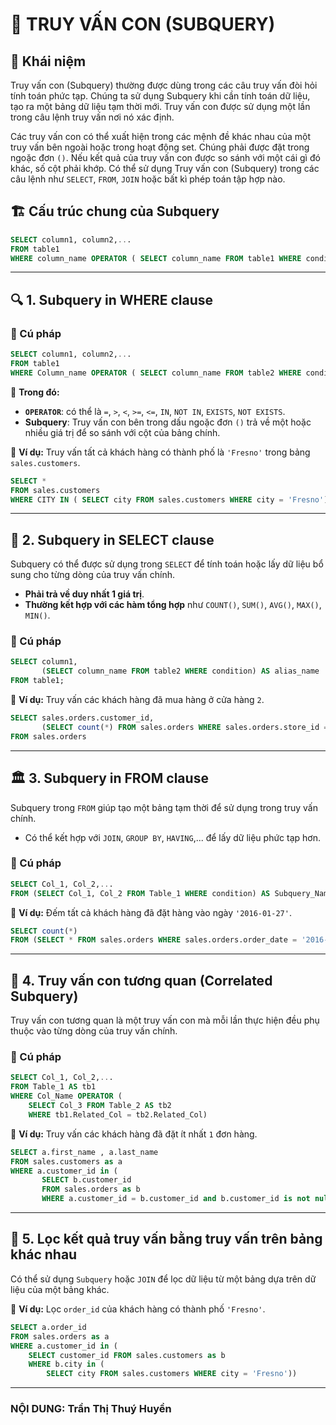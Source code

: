 # 📌 TRUY VẤN CON (SUBQUERY)

## 📖 Khái niệm
Truy vấn con (Subquery) thường được dùng trong các câu truy vấn đòi hỏi tính toán phức tạp. Chúng ta sử dụng Subquery khi cần tính toán dữ liệu, tạo ra một bảng dữ liệu tạm thời mới. Truy vấn con được sử dụng một lần trong câu lệnh truy vấn nơi nó xác định. 

Các truy vấn con có thể xuất hiện trong các mệnh đề khác nhau của một truy vấn bên ngoài hoặc trong hoạt động set. Chúng phải được đặt trong ngoặc đơn `()`. Nếu kết quả của truy vấn con được so sánh với một cái gì đó khác, số cột phải khớp. Có thể sử dụng Truy vấn con (Subquery) trong các câu lệnh như `SELECT`, `FROM`, `JOIN` hoặc bất kì phép toán tập hợp nào.

## 🏗 Cấu trúc chung của Subquery
```sql
SELECT column1, column2,...
FROM table1
WHERE column_name OPERATOR ( SELECT column_name FROM table1 WHERE condition);
```

---
## 🔍 1. Subquery in WHERE clause
### 📌 Cú pháp
```sql
SELECT column1, column2,...
FROM table1
WHERE Column_name OPERATOR ( SELECT column_name FROM table2 WHERE condition)
```
📌 **Trong đó:**
- **`OPERATOR`**: có thể là `=`, `>`, `<`, `>=`, `<=`, `IN`, `NOT IN`, `EXISTS`, `NOT EXISTS`.
- **Subquery**: Truy vấn con bên trong dấu ngoặc đơn `()` trả về một hoặc nhiều giá trị để so sánh với cột của bảng chính.

📌 **Ví dụ:**
Truy vấn tất cả khách hàng có thành phố là `'Fresno'` trong bảng `sales.customers`.
```sql
SELECT *
FROM sales.customers
WHERE CITY IN ( SELECT city FROM sales.customers WHERE city = 'Fresno')
```

---
## 🎯 2. Subquery in SELECT clause
Subquery có thể được sử dụng trong `SELECT` để tính toán hoặc lấy dữ liệu bổ sung cho từng dòng của truy vấn chính.
- **Phải trả về duy nhất 1 giá trị**.
- **Thường kết hợp với các hàm tổng hợp** như `COUNT()`, `SUM()`, `AVG()`, `MAX()`, `MIN()`.

### 📌 Cú pháp
```sql
SELECT column1,
       (SELECT column_name FROM table2 WHERE condition) AS alias_name
FROM table1;
```
📌 **Ví dụ:**
Truy vấn các khách hàng đã mua hàng ở cửa hàng `2`.
```sql
SELECT sales.orders.customer_id, 
       (SELECT count(*) FROM sales.orders WHERE sales.orders.store_id = '2') as ph
FROM sales.orders
```

---
## 🏛 3. Subquery in FROM clause
Subquery trong `FROM` giúp tạo một bảng tạm thời để sử dụng trong truy vấn chính.
- Có thể kết hợp với `JOIN`, `GROUP BY`, `HAVING`,... để lấy dữ liệu phức tạp hơn.

### 📌 Cú pháp
```sql
SELECT Col_1, Col_2,...
FROM (SELECT Col_1, Col_2 FROM Table_1 WHERE condition) AS Subquery_Name
```
📌 **Ví dụ:**
Đếm tất cả khách hàng đã đặt hàng vào ngày `'2016-01-27'`.
```sql
SELECT count(*)
FROM (SELECT * FROM sales.orders WHERE sales.orders.order_date = '2016-01-27') as mtp
```

---
## 🔄 4. Truy vấn con tương quan (Correlated Subquery)
Truy vấn con tương quan là một truy vấn con mà mỗi lần thực hiện đều phụ thuộc vào từng dòng của truy vấn chính.

### 📌 Cú pháp
```sql
SELECT Col_1, Col_2,...
FROM Table_1 AS tb1
WHERE Col_Name OPERATOR (
    SELECT Col_3 FROM Table_2 AS tb2
    WHERE tb1.Related_Col = tb2.Related_Col)
```
📌 **Ví dụ:**
Truy vấn các khách hàng đã đặt ít nhất `1` đơn hàng.
```sql
SELECT a.first_name , a.last_name
FROM sales.customers as a 
WHERE a.customer_id in (
       SELECT b.customer_id 
       FROM sales.orders as b 
       WHERE a.customer_id = b.customer_id and b.customer_id is not null)
```

---
## 📂 5. Lọc kết quả truy vấn bằng truy vấn trên bảng khác nhau
Có thể sử dụng `Subquery` hoặc `JOIN` để lọc dữ liệu từ một bảng dựa trên dữ liệu của một bảng khác.

📌 **Ví dụ:**
Lọc `order_id` của khách hàng có thành phố `'Fresno'`.
```sql
SELECT a.order_id 
FROM sales.orders as a 
WHERE a.customer_id in (
    SELECT customer_id FROM sales.customers as b 
    WHERE b.city in (
        SELECT city FROM sales.customers WHERE city = 'Fresno'))
```
---
### NỘI DUNG: Trần Thị Thuý Huyền
